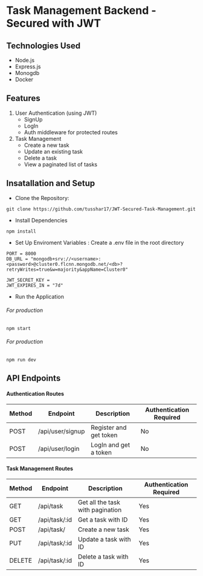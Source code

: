 # Task Management Backend - Secured with JWT

## Technologies Used

- Node.js
- Express.js
- Monogdb
- Docker

## Features

1. User Authentication (using JWT)
   - SignUp
   - LogIn
   - Auth middleware for protected routes
2. Task Management
   - Create a new task
   - Update an existing task
   - Delete a task
   - View a paginated list of tasks

## Insatallation and Setup

- Clone the Repository:

```
git clone https://github.com/tusshar17/JWT-Secured-Task-Management.git
```

- Install Dependencies

```
npm install
```

- Set Up Enviroment Variables : Create a .env file in the root directory

```
PORT = 8000
DB_URL = "mongodb+srv://<username>:<password>@cluster0.flcnn.mongodb.net/<db>?retryWrites=true&w=majority&appName=Cluster0"

JWT_SECRET_KEY =
JWT_EXPIRES_IN = "7d"
```

- Run the Application

###### For production

```
npm start
```

###### For production

```
npm run dev
```

## API Endpoints

#### Authentication Routes

| Method | Endpoint         | Description            | Authentication Required |
| ------ | ---------------- | ---------------------- | ----------------------- |
| POST   | /api/user/signup | Register and get token | No                      |
| POST   | /api/user/login  | LogIn and get a token  | No                      |

#### Task Management Routes

| Method | Endpoint      | Description                      | Authentication Required |
| ------ | ------------- | -------------------------------- | ----------------------- |
| GET    | /api/task     | Get all the task with pagination | Yes                     |
| GET    | /api/task/:id | Get a task with ID               | Yes                     |
| POST   | /api/task/    | Create a new task                | Yes                     |
| PUT    | /api/task/:id | Update a task with ID            | Yes                     |
| DELETE | /api/task/:id | Delete a task with ID            | Yes                     |
